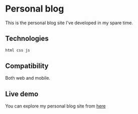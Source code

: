 # Personal blog

This is the personal blog site  I've developed in my spare time.

## Technologies


```bash
html css js
```

## Compatibility

Both web and mobile.

## Live demo
You can explore my personal blog site from [here](https://personal-blog-template.netlify.com/)
